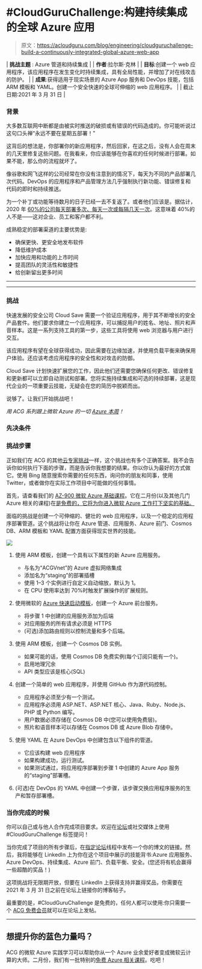# #CloudGuruChallenge:构建持续集成的全球 Azure 应用

> 原文：<https://acloudguru.com/blog/engineering/cloudguruchallenge-build-a-continuously-integrated-global-azure-web-app>

| **挑战主题** : Azure 管道和持续集成 |
| **作者**:拉尔斯·克林 |
| **目标**:创建一个 web 应用程序，该应用程序在发生变化时持续集成，具有全局性能，并增加了对在线攻击的防护。 |
| **成果**:获得适用于现实场景的 Azure App 服务和 DevOps 技能，包括 ARM 模板和 YAML。创建一个安全快速的全球可伸缩的 web 应用程序。 |
| 截止日期:2021 年 3 月 31 日 |

### 背景

大多数互联网中断都是由被实时推送的破损或有错误的代码造成的。你可能听说过这句口头禅“永远不要在星期五部署！”

这背后的想法是，你部署你的新应用程序，然后回家，在这之后，没有人会在周末的几天里修复这些问题。在我看来，你应该能够在你喜欢的任何时候进行部署。如果不能，那么你的流程就坏了。

像谷歌和网飞这样的公司经常在你没有注意到的情况下，每天为不同的产品部署几次代码。DevOps 的应用程序和产品管理方法几乎强制执行新功能、错误修复和代码的即时和持续推送。

为一个补丁或功能等待数月的日子已经一去不复返了。或者他们应该是。据估计，2020 年 [60%的公司每天部署多次、每天一次或每隔几天一次](https://www.helpnetsecurity.com/2020/05/20/devops-software-development-teams/)。这意味着 40%的人不是——这对企业、员工和客户都不利。

成熟稳定的部署渠道的主要优势是:

*   确保更快、更安全地发布软件
*   降低维护成本
*   加快应用和功能的上市时间
*   提高团队的灵活性和敏捷性
*   给创新留出更多时间

* * *

* * *

### 挑战

快速发展的安全公司 Cloud Save 需要一个验证应用程序，用于其不断增长的安全产品套件。他们要求你建立一个应用程序，可以捕捉用户的姓名、地址、照片和声音样本。这是一系列支持工具的第一步，这些工具将使用 web 浏览器与用户进行交互。

该应用程序有望在全球获得成功，因此需要在边缘加速，并使用负载平衡来确保用户体验。还应该考虑应用程序的安全性和对攻击的防御。

Cloud Save 计划快速扩展您的工作，因此他们还需要您确保任何更改、错误修复和更新都可以立即自动测试和部署。您将实施持续集成和可选的持续部署，这是现代企业的一项重要云技能，无疑会在您的简历中脱颖而出。

说够了。让我们开始挑战吧！

*用 ACG 系列跟上微软 Azure 的一切 [Azure 本周](https://www.youtube.com/playlist?list=PLI1_CQcV71RmnrRBgJNlI1yY_WiOWIXov)！*

### 先决条件

### 挑战步骤

正如我们在 ACG 的其他[云专家挑战](https://acloudguru.com/blog/tag/cloudguruchallenge)一样，这个挑战也有多个正确答案。我不会告诉你如何执行下面的步骤，而是告诉你我想要的结果。你以你认为最好的方式做它。使用 Bing 随意搜索你需要的任何东西，询问你的朋友和同事，使用 Twitter，或者做你在实际工作项目中可能做的任何事情。

首先，请查看我们的 [AZ-900 微软 Azure 基础课程](https://acloudguru.com/course/az-900-microsoft-azure-fundamentals)。它在二月份(以及其他几门 Azure 相关的课程)在[是免费的，它将为你进入微软 Azure 工作打下坚实的基础。](https://acloudguru.com/blog/news/whats-free-at-acg-january-and-february-2021)

面临的挑战是创建一个可伸缩的、健壮的 web 应用程序，以及一个稳定的应用程序部署管道。这个挑战将让你在 Azure 管道、应用服务、Azure 前门、Cosmos DB、ARM 模板和 YAML 配置方面获得现实世界的技能。

![](img/6ca6bcf8bb08607d85576ea05dcf839f.png)

1.  使用 ARM 模板，创建一个具有以下属性的新 Azure 应用服务。
    *   与名为“ACGVnet”的 Azure 虚拟网络集成
    *   添加名为“staging”的部署插槽
    *   使用 1–3 个实例进行自定义自动缩放，默认为 1。
    *   在 CPU 使用率达到 70%时触发扩展操作的扩展规则。

2.  使用微软的 [Azure 快速启动模板](https://acloudguru.com/hands-on-labs/deploy-a-github-quickstart-arm-template-using-the-azure-portal)，创建一个 Azure 前台服务。
    *   将步骤 1 中创建的应用服务添加为后端
    *   对应用服务的所有请求必须是 HTTPS
    *   (可选)添加路由规则以控制流量和多个后端。

3.  使用 ARM 模板，创建一个 Cosmos DB 实例。
    *   如果可能的话，使用 Cosmos DB 免费实例(每个订阅只能有一个)。
    *   启用地理冗余
    *   API 类型应该是核心(SQL)

4.  创建一个简单的 web 应用程序，并使用 GitHub 作为源代码控制。
    *   应用程序必须至少有一个测试。
    *   应用程序必须用 ASP.NET、ASP.NET 核心、Java、Ruby、Node.js、PHP 或 Python 编写。
    *   用户数据必须存储在 Cosmos DB 中(您可以使用免费层)。
    *   照片和语音样本可以存储在 Cosmos DB 或 Azure Blob 存储中。

5.  使用 YAML 在 Azure DevOps 中创建包含以下组件的管道。
    *   它应该构建 web 应用程序
    *   如果构建成功，运行测试。
    *   如果测试通过，将应用程序部署到步骤 1 中创建的 Azure App 服务的“staging”部署槽。

6.  (可选)在 DevOps 的 YAML 中创建一个步骤，该步骤交换应用程序服务的生产和暂存部署槽。

### 当你完成的时候

你可以自己或与他人合作完成项目要求。欢迎在[论坛](https://acloud.guru/forums/cloud-guru-challenge/recent?p=1&opt_id=oeu1596472190462r0.43263125574439387&_ga=2.34776743.782125425.1612133956-1810528525.1603168127)或社交媒体上使用#CloudGuruChallenge 标签提问！

当你完成了项目的所有步骤后，在[指定论坛](https://acloud.guru/forums/cloud-guru-challenge/recent?p=1)线程中发布一个你的博文的链接。然后，我将能够在 LinkedIn 上为你在这个项目中展示的技能背书:Azure 应用服务、Azure DevOps、持续集成、Azure 前门、负载平衡、安全。(您还将有机会赢得一些超酷的奖品！)

这项挑战将无限期开放，但要在 LinkedIn 上获得支持并赢得奖品，你需要在 2021 年 3 月 31 日之前在论坛上链接你的博客帖子。

最重要的是，#CloudGuruChallenge 是免费的，任何人都可以使用:你只需要一个 [ACG 免费会员](https://acloudguru.com/pricing)就可以在论坛上发帖。

* * *

## 想提升你的蓝色力量吗？

ACG 的微软 Azure 实践学习可以帮助你从一个 Azure 业余爱好者变成微软云计算的大师。二月份，我们有一批特别的[免费 Azure 相关课程](https://acloudguru.com/blog/news/whats-free-at-acg-january-and-february-2021)。吃吧！